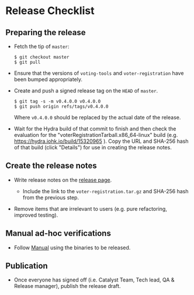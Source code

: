 # Release Checklist

## Preparing the release

- Fetch the tip of `master`:

  ```shell
  $ git checkout master
  $ git pull
  ```

- Ensure that the versions of `voting-tools` and `voter-registration` have been bumped appropriately.

- Create and push a signed release tag on the `HEAD` of `master`.

  ```shell
  $ git tag -s -m v0.4.0.0 v0.4.0.0
  $ git push origin refs/tags/v0.4.0.0
  ```

  Where `v0.4.0.0` should be replaced by the actual date of the release.

- Wait for the Hydra build of that commit to finish and then check the evaluation for the "voterRegistrationTarball.x86_64-linux" build (e.g. https://hydra.iohk.io/build/15320965 ). Copy the URL and SHA-256 hash of that build (click "Details") for use in creating the release notes.

## Create the release notes

- Write release notes on the [release page](https://github.com/input-output-hk/voting-tools/releases).
  - Include the link to the `voter-registration.tar.gz` and SHA-256 hash from the previous step.

- Remove items that are irrelevant to users (e.g. pure refactoring, improved testing).

## Manual ad-hoc verifications

- Follow [Manual](https://github.com/input-output-hk/voting-tools/blob/master/MANUAL.org) using the binaries to be released.

## Publication

- Once everyone has signed off (i.e. Catalyst Team, Tech lead, QA & Release manager), publish the release draft.
